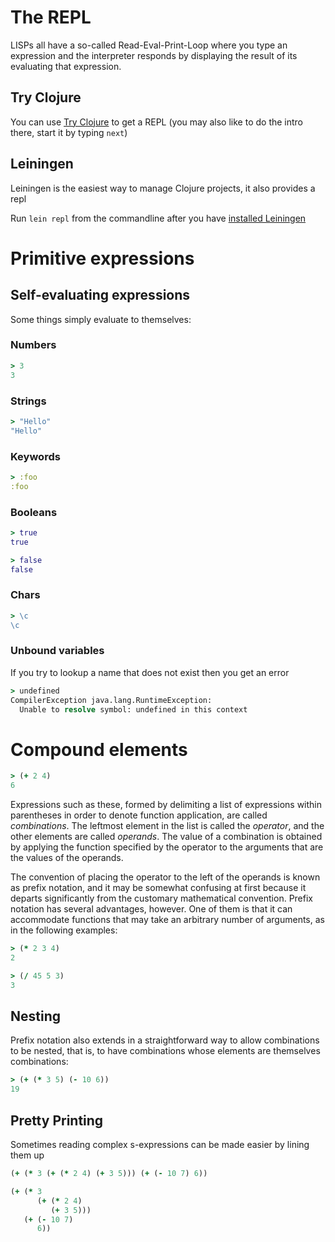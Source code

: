 # The REPL
LISPs all have a so-called Read-Eval-Print-Loop where you type an expression and
the interpreter responds by displaying the result of its evaluating that
expression.

## Try Clojure
You can use [Try Clojure](http://www.tryclj.com/) to get a REPL (you may also
like to do the intro there, start it by typing `next`)

## Leiningen
Leiningen is the easiest way to manage Clojure projects, it also provides a repl

Run `lein repl` from the commandline after you have
[installed Leiningen](http://leiningen.org/)

# Primitive expressions
## Self-evaluating expressions
Some things simply evaluate to themselves:

### Numbers
```clojure
> 3
3
```

### Strings
```clojure
> "Hello"
"Hello"
```

### Keywords
```clojure
> :foo
:foo
```

### Booleans
```clojure
> true
true

> false
false
```

### Chars
```clojure
> \c
\c
```

### Unbound variables
If you try to lookup a name that does not exist then you get an error

```clojure
> undefined
CompilerException java.lang.RuntimeException:
  Unable to resolve symbol: undefined in this context
```

# Compound elements
```clojure
> (+ 2 4)
6
```

Expressions such as these, formed by delimiting a list of expressions within
parentheses in order to denote function application, are called *combinations*.
The leftmost element in the list is called the *operator*, and the other elements
are called *operands*. The value of a combination is obtained by applying the
function specified by the operator to the arguments that are the values of the
operands.

The convention of placing the operator to the left of the operands is known as
prefix notation, and it may be somewhat confusing at first because it departs
significantly from the customary mathematical convention. Prefix notation has
several advantages, however. One of them is that it can accommodate functions
that may take an arbitrary number of arguments, as in the following examples:


```clojure
> (* 2 3 4)
2
```

```clojure
> (/ 45 5 3)
3
```

## Nesting
Prefix notation also extends in a straightforward way to allow combinations to
be nested, that is, to have combinations whose elements are themselves
combinations:

```clojure
> (+ (* 3 5) (- 10 6))
19
```

## Pretty Printing
Sometimes reading complex s-expressions can be made easier by lining them up

```clojure
(+ (* 3 (+ (* 2 4) (+ 3 5))) (+ (- 10 7) 6))
```

```clojure
(+ (* 3
      (+ (* 2 4)
         (+ 3 5)))
   (+ (- 10 7)
      6))
```
